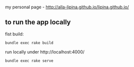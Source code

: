 my personal page - http://alla-lipina.github.io/lipina.github.io/

## to run the app locally

fist build:

    bundle exec rake build

run locally under http://localhost:4000/

    bundle exec rake serve

